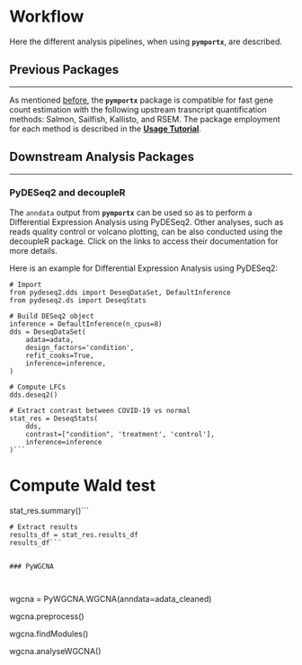 # Workflow
Here the different analysis pipelines, when using **`pymportx`**, are described.

## Previous Packages
---
As mentioned [before](https://pymportx.readthedocs.io/en/latest/#:~:text=Its%20upstream%20quantification%20methods%20(Salmon%2C%20Sailfish%2C%20Kallisto%2C%20and%20RSEM)), the **`pymportx`** package is compatible for fast gene count estimation with the following upstream trasncript quantification methods: Salmon, Sailfish, Kallisto, and RSEM. The package employment for each method is described in the [**Usage Tutorial**](https://pymportx.readthedocs.io/en/latest/#:~:text=as%20shown%20below%3A-,Usage%20tutorial,-Salmon).

## Downstream Analysis Packages
---

### PyDESeq2 and decoupleR

The `anndata` output from **`pymportx`** can be used so as to perform a Differential Expression Analysis using PyDESeq2. Other analyses, such as reads quality control or volcano plotting, can be also conducted using the decoupleR package. Click on the links to access their documentation for more details.

Here is an example for Differential Expression Analysis using PyDESeq2:

```
# Import
from pydeseq2.dds import DeseqDataSet, DefaultInference
from pydeseq2.ds import DeseqStats
```
```
# Build DESeq2 object
inference = DefaultInference(n_cpus=8)
dds = DeseqDataSet(
    adata=adata,
    design_factors='condition',
    refit_cooks=True,
    inference=inference,
)
```

```
# Compute LFCs
dds.deseq2()
```
```
# Extract contrast between COVID-19 vs normal
stat_res = DeseqStats(
    dds,
    contrast=["condition", 'treatment', 'control'],
    inference=inference
)```

```
# Compute Wald test
stat_res.summary()```

```
# Extract results
results_df = stat_res.results_df
results_df```


### PyWGCNA



```
wgcna = PyWGCNA.WGCNA(anndata=adata_cleaned)
 
wgcna.preprocess()
 
wgcna.findModules()
 
wgcna.analyseWGCNA()
```
